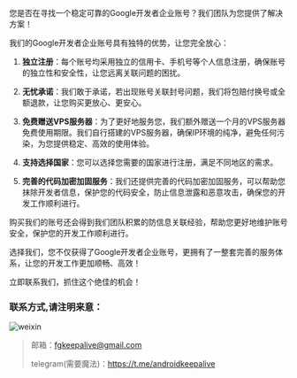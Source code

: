 您是否在寻找一个稳定可靠的Google开发者企业账号？我们团队为您提供了解决方案！

我们的Google开发者企业账号具有独特的优势，让您完全放心：

1. **独立注册**：每个账号均采用独立的信用卡、手机号等个人信息注册，确保账号的独立性和安全性，让您远离关联问题的困扰。

2. **无忧承诺**：我们敢于承诺，若出现账号关联封号问题，我们将包赔付换号或全额退款，让您购买更放心、更安心。

3. **免费赠送VPS服务器**：为了更好地服务您，我们额外赠送一个月的VPS服务器免费使用期限。我们自行搭建的VPS服务器，确保IP环境的纯净，避免任何污染，为您提供稳定、高效的使用体验。

4. **支持选择国家**：您可以选择您需要的国家进行注册，满足不同地区的需求。

5. **完善的代码加密加固服务**：我们还提供完善的代码加密加固服务，可以帮助您抹除开发者信息，保护您的代码安全，防止信息泄露和恶意攻击，确保您的开发工作顺利进行。

购买我们的账号还会得到我们团队积累的防信息关联经验，帮助您更好地维护账号安全，保护您的开发工作顺利进行。

选择我们，您不仅获得了Google开发者企业账号，更拥有了一整套完善的服务体系，让您的开发工作更加顺畅、高效！

立即联系我们，抓住这个绝佳的机会！

### 联系方式,请注明来意：

![weixin](https://github.com/fgkeepalive/AndroidKeepAlive/blob/main/wx.jpg)

> 邮箱：fgkeepalive@gmail.com
> 
> telegram(需要魔法)：https://t.me/androidkeepalive

